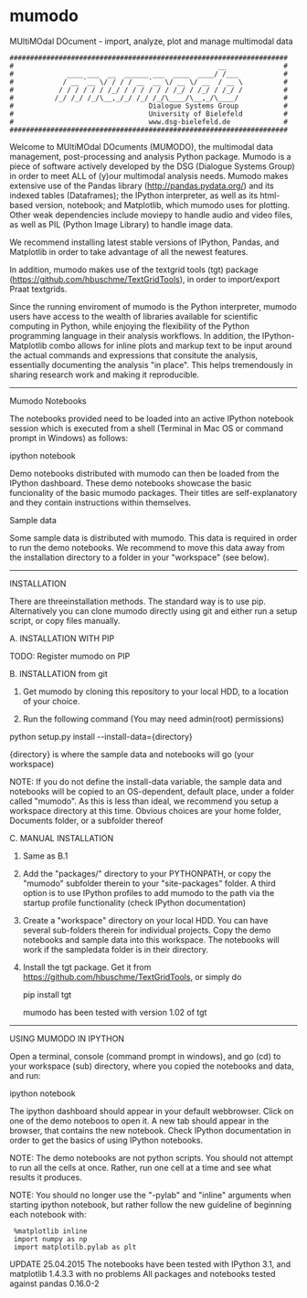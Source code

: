 # mumodo
MUltiMOdal DOcument - import, analyze, plot and manage multimodal data

```
####################################################################
#                                                  __              #
#             ____ ___  __  ______ ___  ____  ____/ /___           #
#            / __ `__ \/ / / / __ `__ \/ __ \/ __  / __ \          #
#           / / / / / / /_/ / / / / / / /_/ / /_/ / /_/ /          #
#          /_/ /_/ /_/\__,_/_/ /_/ /_/\____/\__,_/\____/           #
#                                 Dialogue Systems Group           #
#                                 University of Bielefeld          #
#                                 www.dsg-bielefeld.de             #
####################################################################
```

Welcome to MUltiMOdal DOcuments (MUMODO), the multimodal data management, 
post-processing and analysis Python package. Mumodo is a piece of software
actively developed by the DSG (Dialogue Systems Group) in order to meet
ALL of (y)our multimodal analysis needs.
Mumodo makes extensive use of the Pandas library (http://pandas.pydata.org/) 
and its indexed tables (Dataframes); the IPython interpreter, as well as 
its html-based version, notebook; and Matplotlib, which mumodo uses for 
plotting. Other weak dependencies include moviepy to handle audio and video
files, as well as PIL (Python Image Library) to handle image data.

We recommend installing latest stable versions of IPython, Pandas, and 
Matplotlib in order to take advantage of all the newest features. 

In addition, mumodo makes use of the textgrid tools (tgt) package 
(https://github.com/hbuschme/TextGridTools), in order to import/export Praat
textgrids.

Since the running enviroment of mumodo is the Python interpreter, 
mumodo users have access to the wealth of libraries available for scientific 
computing in Python, while enjoying the flexibility of the Python programming 
language in their analysis workflows. In addition, the IPython-Matplotlib 
combo allows for inline plots and markup text to be input around the actual 
commands and expressions that consitute the analysis, essentially documenting 
the analysis "in place". This helps tremendously in sharing research work
and making it reproducible.

------------------------------------------------------------------------------
Mumodo Notebooks

The notebooks provided need to be loaded into an active IPython notebook 
session which is executed from a shell (Terminal in Mac OS or command prompt 
in Windows) as follows: 

ipython notebook

Demo notebooks distributed with mumodo can then be loaded from the IPython 
dashboard. These demo notebooks showcase the basic funcionality of the basic
mumodo packages. Their titles are self-explanatory and they contain instructions
within themselves.

Sample data

Some sample data is distributed with mumodo. This data is required in order to
run the demo notebooks. We recommend to move this data away from the 
installation directory to a folder in your "workspace" (see below).

-------------------------------------------------------------------------------
INSTALLATION

There are threeinstallation methods. The standard way is to use pip. 
Alternatively you can clone mumodo directly using git and either run a 
setup script, or copy files manually.

A. INSTALLATION WITH PIP

TODO: Register mumodo on PIP

B. INSTALLATION from git

1. Get mumodo by cloning this repository to your local HDD, to a location of
   your choice. 

2. Run the following command (You may need admin(root) permissions)

python setup.py install --install-data={directory}

{directory} is where the sample data and notebooks will go (your workspace)

NOTE: If you do not define the install-data variable, the sample data and 
      notebooks will be copied to an OS-dependent, default place, under a 
      folder called "mumodo". As this is less than ideal, we recommend you 
      setup a workspace directory at this time. Obvious choices are your home 
      folder, Documents folder, or a subfolder thereof

C. MANUAL INSTALLATION

1. Same as B.1

2. Add the "packages/" directory to your PYTHONPATH, or copy the 
   "mumodo" subfolder therein to your "site-packages" folder. A third 
   option is to use IPython profiles to add mumodo to the path via the 
   startup profile functionality (check IPython documentation)
3. Create a "workspace" directory on your local HDD. You can have several
   sub-folders therein for individual projects. Copy the demo notebooks and
   sample data into this workspace. The notebooks will work if the sampledata
   folder is in their directory.

4. Install the tgt package. Get it from
   https://github.com/hbuschme/TextGridTools, or simply do

     pip install tgt

   mumodo has been tested with version 1.02 of tgt
   
-------------------------------------------------------------------------------
USING MUMODO IN IPYTHON

Open a terminal, console (command prompt in windows), and go (cd) to your 
workspace (sub) directory, where you copied the notebooks and data, and run:

ipython notebook

The ipython dashboard should appear in your default webbrowser. 
Click on one of the demo noteboos to open it. A new tab should appear in the 
browser, that contains the new notebook. Check IPython documentation in order 
to get the basics of using IPython notebooks.

NOTE: The demo notebooks are not python scripts. You should not attempt to 
      run all the cells at once. Rather, run one cell at a time and see what 
      results it produces. 

NOTE: You should no longer use the "-pylab" and "inline" arguments when 
      starting ipython notebook, but rather follow the new guideline of 
      beginning each notebook with: 

     %matplotlib inline
     import numpy as np
     import matplotilb.pylab as plt

UPDATE 25.04.2015 The notebooks have been tested with IPython 3.1, and
                  matplotlib 1.4.3.3 with no problems
                  All packages and notebooks tested against pandas 0.16.0-2
